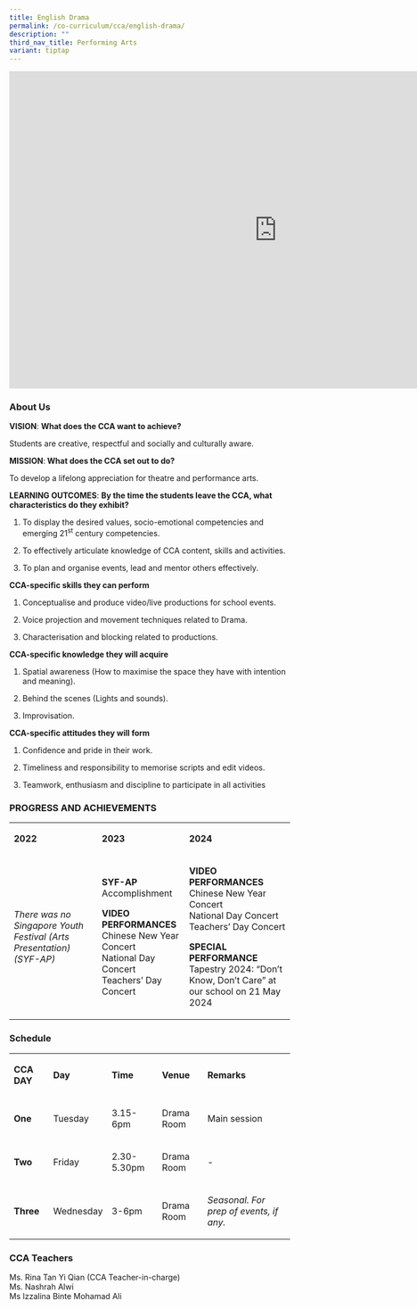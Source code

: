 ```yaml
---
title: English Drama
permalink: /co-curriculum/cca/english-drama/
description: ""
third_nav_title: Performing Arts
variant: tiptap
---
```

<div class="iframe-wrapper">
<iframe height="569" width="960" allowfullscreen="true" frameborder="0" src="https://docs.google.com/presentation/d/1r_ZgLBKXFqI7xgCSJcKrNdC8bNCDhZds1yWpoaNe0u8/embed?start=true&amp;loop=true&amp;delayms=3000"></iframe>
</div>
<h3>About Us</h3>
<p><strong>VISION</strong>: <strong>What does the CCA want to achieve?&nbsp;</strong>
</p>
<p>Students are creative, respectful and socially and culturally aware.</p>
<p><strong>MISSION</strong>:<strong> What does the CCA set out to do?</strong>
</p>
<p>To develop a lifelong appreciation for theatre and performance arts.</p>
<p><strong>LEARNING OUTCOMES</strong>: <strong>By the time the students leave the CCA, what characteristics do they exhibit?</strong>
</p>
<ol data-tight="true" class="tight">
<li>
<p>To display the desired values, socio-emotional competencies and emerging
21<sup>st</sup> century competencies.</p>
</li>
<li>
<p>To effectively articulate knowledge of CCA content, skills and activities.</p>
</li>
<li>
<p>To plan and organise events, lead and mentor others effectively.</p>
</li>
</ol>
<p><strong>CCA-specific skills they can perform</strong>
</p>
<ol data-tight="true" class="tight">
<li>
<p>Conceptualise and produce video/live productions for school events.</p>
</li>
<li>
<p>Voice projection and movement techniques related to Drama.</p>
</li>
<li>
<p>Characterisation and blocking related to productions.</p>
</li>
</ol>
<p><strong>CCA-specific knowledge they will acquire</strong>
</p>
<ol data-tight="true" class="tight">
<li>
<p>Spatial awareness (How to maximise the space they have with intention
and meaning).</p>
</li>
<li>
<p>Behind the scenes (Lights and sounds).</p>
</li>
<li>
<p>Improvisation.</p>
</li>
</ol>
<p><strong>CCA-specific attitudes they will form</strong>
</p>
<ol data-tight="true" class="tight">
<li>
<p>Confidence and pride in their work.</p>
</li>
<li>
<p>Timeliness and responsibility to memorise scripts and edit videos.</p>
</li>
<li>
<p>Teamwork, enthusiasm and discipline to participate in all activities</p>
</li>
</ol>
<h3>PROGRESS AND ACHIEVEMENTS</h3>
<table style="minWidth: 75px">
<colgroup>
<col>
<col>
<col>
</colgroup>
<tbody>
<tr>
<td rowspan="1" colspan="1">
<p><strong>2022</strong>
</p>
</td>
<td rowspan="1" colspan="1">
<p><strong>2023</strong>
</p>
</td>
<td rowspan="1" colspan="1">
<p><strong>2024</strong>
</p>
</td>
</tr>
<tr>
<td rowspan="1" colspan="1">
<p><em>There was no Singapore Youth Festival (Arts Presentation) (SYF-AP)</em>
</p>
</td>
<td rowspan="1" colspan="1">
<p><strong>SYF-AP<br></strong>Accomplishment</p>
<p><strong>VIDEO PERFORMANCES<br></strong>Chinese New Year Concert
<br>National Day Concert
<br>Teachers’ Day Concert</p>
</td>
<td rowspan="1" colspan="1">
<p><strong>VIDEO PERFORMANCES<br></strong>Chinese New Year Concert
<br>National Day Concert
<br>Teachers’ Day Concert</p>
<p><strong>SPECIAL PERFORMANCE</strong>
<br>Tapestry 2024: “Don’t Know, Don’t Care” at our school on 21 May 2024</p>
</td>
</tr>
</tbody>
</table>
<h3>Schedule</h3>
<table style="minWidth: 125px">
<colgroup>
<col>
<col>
<col>
<col>
<col>
</colgroup>
<tbody>
<tr>
<td rowspan="1" colspan="1">
<p><strong>CCA DAY</strong>
</p>
</td>
<td rowspan="1" colspan="1">
<p><strong>Day</strong>
</p>
</td>
<td rowspan="1" colspan="1">
<p><strong>Time</strong>
</p>
</td>
<td rowspan="1" colspan="1">
<p><strong>Venue</strong>
</p>
</td>
<td rowspan="1" colspan="1">
<p><strong>Remarks</strong>
</p>
</td>
</tr>
<tr>
<td rowspan="1" colspan="1">
<p><strong>One</strong>
</p>
</td>
<td rowspan="1" colspan="1">
<p>Tuesday</p>
</td>
<td rowspan="1" colspan="1">
<p>3.15-6pm</p>
</td>
<td rowspan="1" colspan="1">
<p>Drama Room</p>
</td>
<td rowspan="1" colspan="1">
<p>Main session</p>
</td>
</tr>
<tr>
<td rowspan="1" colspan="1">
<p><strong>Two</strong>
</p>
</td>
<td rowspan="1" colspan="1">
<p>Friday</p>
</td>
<td rowspan="1" colspan="1">
<p>2.30-5.30pm</p>
</td>
<td rowspan="1" colspan="1">
<p>Drama Room</p>
</td>
<td rowspan="1" colspan="1">
<p>-</p>
</td>
</tr>
<tr>
<td rowspan="1" colspan="1">
<p><strong>Three</strong>
</p>
</td>
<td rowspan="1" colspan="1">
<p>Wednesday</p>
</td>
<td rowspan="1" colspan="1">
<p>3-6pm</p>
</td>
<td rowspan="1" colspan="1">
<p>Drama Room</p>
</td>
<td rowspan="1" colspan="1">
<p><em>Seasonal. For prep of events, if any.</em>
</p>
</td>
</tr>
</tbody>
</table>
<h3>CCA Teachers</h3>
<p>Ms. Rina Tan Yi Qian (CCA Teacher-in-charge)
<br>Ms. Nashrah Alwi
<br>Ms Izzalina Binte Mohamad Ali</p>